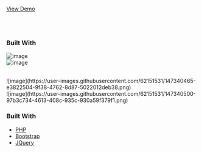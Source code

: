
<br />
<a href="https://activity-assesment-system.herokuapp.com/">View Demo</a>
</p>
<br />
<br />

### Built With
![image](https://user-images.githubusercontent.com/62151531/147340105-7e76b149-e7ab-44bc-9fa0-a49e9e175430.png)
<br />
![image](https://user-images.githubusercontent.com/62151531/147340158-debc6d9a-41a3-4b3b-9800-060ff49c5b0c.png)
<br />
<br />
</p>
![image](https://user-images.githubusercontent.com/62151531/147340465-e3822504-9f38-4762-8d87-5022012deb38.png)
<br />
![image](https://user-images.githubusercontent.com/62151531/147340500-97b3c734-4613-408c-935c-930a59f379f1.png)


### Built With

* [PHP](https://www.php.net/)
* [Bootstrap](https://getbootstrap.com)
* [JQuery](https://jquery.com)


